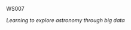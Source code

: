 WS007

_Learning to explore astronomy through big data_


<!---
WS0007/WS0007 is a ✨ special ✨ repository because its `README.md` (this file) appears on your GitHub profile.
You can click the Preview link to take a look at your changes.
--->
